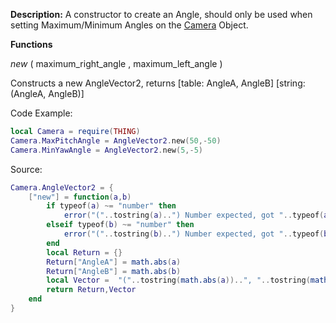 **Description:** A constructor to create an Angle, should only be used when setting Maximum/Minimum Angles on the [Camera](Camera.md) Object.

**Functions**

*new* ( maximum_right_angle , maximum_left_angle )

Constructs a new AngleVector2, returns \[table: AngleA, AngleB] \[string: (AngleA, AngleB)]

Code Example:
```lua
local Camera = require(THING)
Camera.MaxPitchAngle = AngleVector2.new(50,-50)
Camera.MinYawAngle = AngleVector2.new(5,-5)
```

Source:
```lua
Camera.AngleVector2 = {
    ["new"] = function(a,b)
        if typeof(a) ~= "number" then
            error("("..tostring(a)..") Number expected, got "..typeof(a).."."))
        elseif typeof(b) ~= "number" then
            error("("..tostring(b)..") Number expected, got "..typeof(b).."."))
        end
        local Return = {}
        Return["AngleA"] = math.abs(a)
        Return["AngleB"] = math.abs(b)
        local Vector =  "("..tostring(math.abs(a))..", "..tostring(math.abs(b))..")"
        return Return,Vector
    end
}
```
